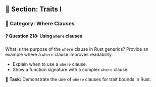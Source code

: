 ## 📘 Section: Traits I  
### 🔹 Category: Where Clauses  
#### ❓ Question 218: Using `where` clauses

What is the purpose of the `where` clause in Rust generics? Provide an example where a `where` clause improves readability.

- Explain when to use a `where` clause.
- Show a function signature with a complex `where` clause.

🔧 **Task:** Demonstrate the use of `where` clauses for trait bounds in Rust.
